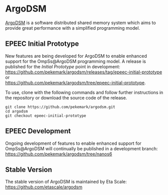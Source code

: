 # ArgoDSM

[ArgoDSM](https://www.it.uu.se/research/project/argo) is a software distributed
shared memory system which aims to provide great performance with a simplified
programming model.


## EPEEC Initial Prototype

New features are being developed for ArgoDSM to enable enhanced support for the OmpSs@ArgoDSM programming model.
A release is published for the *Initial Prototype* point in development:  
https://github.com/pekemark/argodsm/releases/tag/epeec-initial-prototype or  
https://github.com/pekemark/argodsm/tree/epeec-initial-prototype.

To use, clone with the following commands and follow further instructions in the repository or download the source code of the release.
```
git clone https://github.com/pekemark/argodsm.git
cd argodsm
git checkout epeec-initial-prototype
```


## EPEEC Development

Ongoing development of features to enable enhanced support for OmpSs@ArgoDSM will continually be published in a development branch:  
https://github.com/pekemark/argodsm/tree/nanos6


## Stable Version

The stable version of ArgoDSM is maintained by Eta Scale:  
https://github.com/etascale/argodsm
